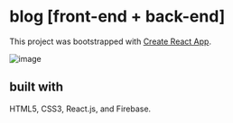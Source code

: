 # blog [front-end + back-end] <br>
This project was bootstrapped with [Create React App](https://github.com/facebook/create-react-app). <br>

![image](https://github.com/a95nguyen/react-firebase-blog/assets/60049918/7a060755-90fa-4b79-89c1-81b9a551ab84)

## built with
HTML5, CSS3, React.js, and Firebase.
